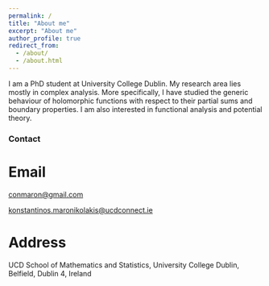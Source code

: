 ```yaml
---
permalink: /
title: "About me"
excerpt: "About me"
author_profile: true
redirect_from: 
  - /about/
  - /about.html
---
```


I am a PhD student at University College Dublin. 
My research area lies mostly in complex analysis. More specifically, I have studied the generic behaviour of holomorphic functions with respect to their partial sums and boundary properties. 
I am also interested in functional analysis and potential theory.

### Contact
# Email

conmaron@gmail.com

konstantinos.maronikolakis@ucdconnect.ie
# Address

UCD School of Mathematics and Statistics, University College Dublin, Belfield, Dublin 4, Ireland
